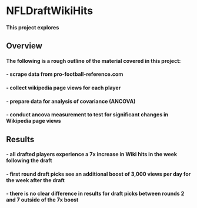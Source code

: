 # NFLDraftWikiHits

#### This project explores 

## Overview
#### The following is a rough outline of the material covered in this project:
#### - scrape data from pro-football-reference.com
#### - collect wikipedia page views for each player
#### - prepare data for analysis of covariance (ANCOVA)
#### - conduct ancova measurement to test for significant changes in Wikipedia page views

## Results
#### - all drafted players experience a 7x increase in Wiki hits in the week following the draft
#### - first round draft picks see an additional boost of 3,000 views per day for the week after the draft
#### - there is no clear difference in results for draft picks between rounds 2 and 7 outside of the 7x boost
